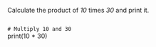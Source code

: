 Calculate the product of *10* times *30* and print it.

<Editor lang="python" type="exercise">
<code>
# Multiply 10 and 30
</code>

<solution>
print(10 * 30)
</solution>
</Editor>